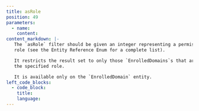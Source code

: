 ```yaml
---
title: asRole
position: 49
parameters:
  - name:
    content:
content_markdown: |-
   The `asRole` filter should be given an integer representing a permission
   role (see the Entity Reference Enum for a complete list).

   It restricts the result set to only those `EnrolledDomains`s that are of
   the specified role.

   It is available only on the `EnrolledDomain` entity.
left_code_blocks:
  - code_block:
    title:
    language:
---
```

